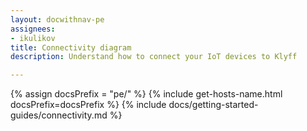 ```yaml
---
layout: docwithnav-pe
assignees:
- ikulikov
title: Connectivity diagram
description: Understand how to connect your IoT devices to Klyff

---
```


{% assign docsPrefix = "pe/" %}
{% include get-hosts-name.html docsPrefix=docsPrefix %}
{% include docs/getting-started-guides/connectivity.md %}